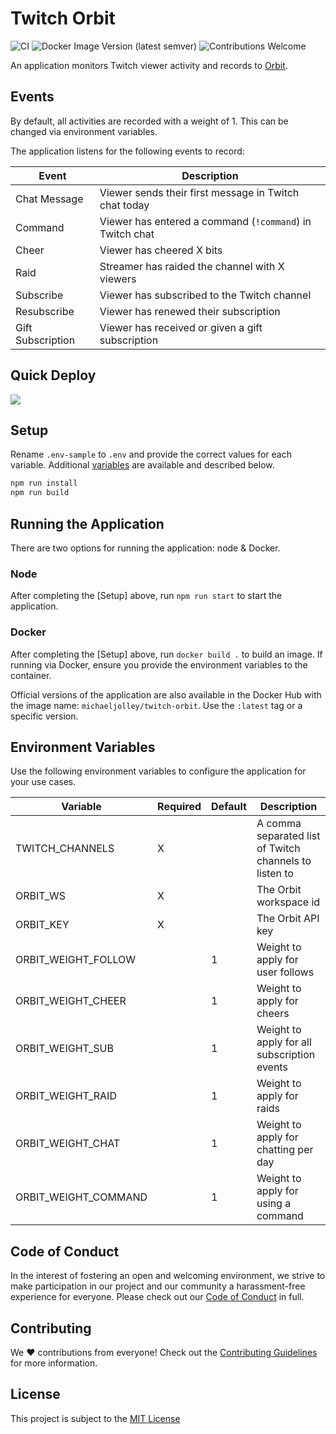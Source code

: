 # Twitch Orbit

![CI](https://github.com/michaeljolley/twitch-orbit/actions/workflows/CI.yml/badge.svg)
![Docker Image Version (latest semver)](https://img.shields.io/docker/v/michaeljolley/twitch-orbit?sort=semver)
![Contributions Welcome](https://img.shields.io/badge/contributions-welcome-brightgreen)

An application monitors Twitch viewer activity and records to [Orbit](https://orbit.love).

## Events

By default, all activities are recorded with a weight of 1. This can be changed
via environment variables.

The application listens for the following events to record:

| Event | Description |
| --- | --- |
| Chat Message | Viewer sends their first message in Twitch chat today |
| Command | Viewer has entered a command (`!command`) in Twitch chat |
| Cheer | Viewer has cheered X bits |
| Raid | Streamer has raided the channel with X viewers |
| Subscribe | Viewer has subscribed to the Twitch channel |
| Resubscribe | Viewer has renewed their subscription |
| Gift Subscription | Viewer has received or given a gift subscription |

## Quick Deploy

<a href="https://render.com/deploy?repo=https://github.com/phazonoverload/twitch-orbit">
  <img src="https://render.com/images/deploy-to-render-button.svg">
</a>

## Setup

Rename `.env-sample` to `.env` and provide the correct values for each variable.
Additional [variables](#Environment_Variables) are available and described below.

```bash
npm run install
npm run build
```

## Running the Application

There are two options for running the application: node & Docker.

### Node

After completing the [Setup] above, run `npm run start` to start the application.

### Docker

After completing the [Setup] above, run `docker build .` to build an image. If
running via Docker, ensure you provide the environment variables to the container.

Official versions of the application are also available in the Docker Hub
with the image name: `michaeljolley/twitch-orbit`. Use the `:latest` tag or
a specific version.

## Environment Variables

Use the following environment variables to configure the application for your
use cases.

| Variable | Required | Default | Description |
| --- | --- | --- | --- |
| TWITCH_CHANNELS | X | | A comma separated list of Twitch channels to listen to |
| ORBIT_WS | X | | The Orbit workspace id |
| ORBIT_KEY | X | | The Orbit API key |
| ORBIT_WEIGHT_FOLLOW     | | 1 | Weight to apply for user follows |
| ORBIT_WEIGHT_CHEER      | | 1 | Weight to apply for cheers |
| ORBIT_WEIGHT_SUB        | | 1 | Weight to apply for all subscription events |
| ORBIT_WEIGHT_RAID       | | 1 | Weight to apply for raids |
| ORBIT_WEIGHT_CHAT       | | 1 | Weight to apply for chatting per day |
| ORBIT_WEIGHT_COMMAND    | | 1 | Weight to apply for using a command |

## Code of Conduct

In the interest of fostering an open and welcoming environment, we strive to make participation in our project and our community a harassment-free experience for everyone. Please check out our [Code of Conduct](CODE_OF_CONDUCT.md) in full.

## Contributing

We :heart: contributions from everyone! Check out the [Contributing Guidelines](CONTRIBUTING.md) for more information.

## License

This project is subject to the [MIT License](LICENSE)
